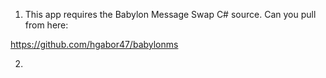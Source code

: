 

1. This app requires the Babylon Message Swap C# source.
Can you pull from here: 

https://github.com/hgabor47/babylonms

2. 